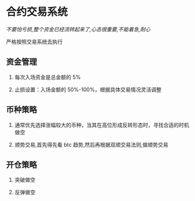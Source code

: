 # 合约交易系统

_不要怕亏损,整个资金已经流转起来了,心态很重要,不能着急,耐心_

严格按照交易系统去执行

## 资金管理

1. 每次入场资金是总金额的 5%

2. 止损设置：入场金额的 50%-100%，根据具体交易情况灵活调整

## 币种策略

1. 通常优先选择涨幅较大的币种，当其在高位形成反转形态时，寻找合适的时机做空

2. 顺势交易,首先得先看 btc 趋势,然后再根据双顺交易法则,做顺势交易

## 开仓策略

1. 突破做空

2. 反弹做空
